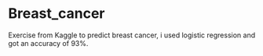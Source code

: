 # Breast_cancer
Exercise from Kaggle to predict breast cancer, i used logistic regression and got an accuracy of 93%.
